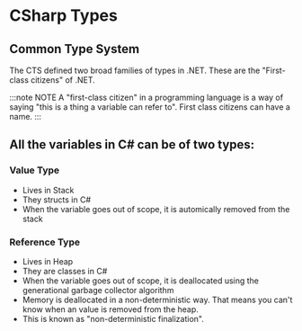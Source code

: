
# CSharp Types

## Common Type System
The CTS defined two broad families of types in .NET. These are the "First-class citizens" of .NET.

:::note NOTE
A "first-class citizen" in a programming language is a way of saying "this is a thing a variable can refer to". First class citizens can have a name.
:::

## All the variables in C# can be of two types:

### Value Type
* Lives in Stack
* They structs in C#
* When the variable goes out of scope, it is automically removed from the stack
### Reference Type
* Lives in Heap
* They are classes in C#
* When the variable goes out of scope, it is deallocated using the generational garbage collector algorithm
* Memory is deallocated in a non-deterministic way. That means you can't know when an value is removed from the heap.
* This is known as "non-deterministic finalization".
